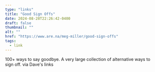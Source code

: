 ```yaml
---
type: "links"
title: "Good Sign Offs"
date: 2024-08-28T22:26:42-0400
draft: false
thumbnail: ""
alt: ""
href: "https://www.are.na/meg-miller/good-sign-offs"
tags:
  - link
---
```


100+ ways to say goodbye. A very large collection of alternative ways to sign off. via Dave's links
